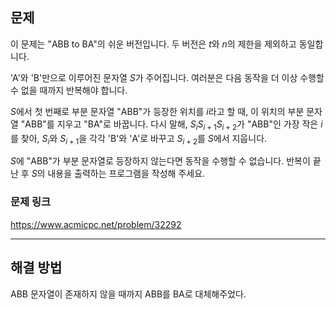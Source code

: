 ## 문제

이 문제는 "ABB to BA"의 쉬운 버전입니다. 두 버전은
$t$와
$n$의 제한을 제외하고 동일합니다.

'A'와 'B'만으로 이루어진 문자열
$S$가 주어집니다. 여러분은 다음 동작을 더 이상 수행할 수 없을 때까지 반복해야 합니다.

$S$에서 첫 번째로 부분 문자열 "ABB"가 등장한 위치를
$i$라고 할 때, 이 위치의 부분 문자열 "ABB"를 지우고 "BA"로 바꿉니다.
다시 말해,
$S_iS_{i+1}S_{i+2}$가 "ABB"인 가장 작은
$i$를 찾아,
$S_i$와
$S_{i+1}$을 각각 'B'와 'A'로 바꾸고
$S_{i+2}$를
$S$에서 지웁니다.

$S$에 "ABB"가 부분 문자열로 등장하지 않는다면 동작을 수행할 수 없습니다.
반복이 끝난 후
$S$의 내용을 출력하는 프로그램을 작성해 주세요.

### 문제 링크

https://www.acmicpc.net/problem/32292

---

## 해결 방법

ABB 문자열이 존재하지 않을 때까지 ABB를 BA로 대체해주었다.
